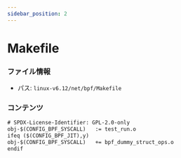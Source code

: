 ```yaml
---
sidebar_position: 2
---
```

# Makefile

### ファイル情報

- パス: `linux-v6.12/net/bpf/Makefile`

### コンテンツ

```txt
# SPDX-License-Identifier: GPL-2.0-only
obj-$(CONFIG_BPF_SYSCALL)	:= test_run.o
ifeq ($(CONFIG_BPF_JIT),y)
obj-$(CONFIG_BPF_SYSCALL)	+= bpf_dummy_struct_ops.o
endif

```
